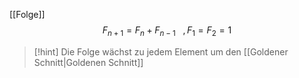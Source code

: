 [[Folge]]
$$F_{n + 1} = F_{n} + F_{n-1}\ \ \ , F_{1} = F_{2} = 1$$
> [!hint] Die Folge wächst zu jedem Element um den [[Goldener Schnitt|Goldenen Schnitt]]
